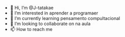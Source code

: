 - 👋 Hi, I’m @J-tatakae
- 👀 I’m interested in  aprender a programaer
- 🌱 I’m currently learning  pensamento compultacional
- 💞️ I’m looking to collaborate on  na aula
- 📫 How to reach me 

<!---
J-tatakae/J-tatakae is a ✨ special ✨ repository because its `README.md` (this file) appears on your GitHub profile.
You can click the Preview link to take a look at your changes.
--->
